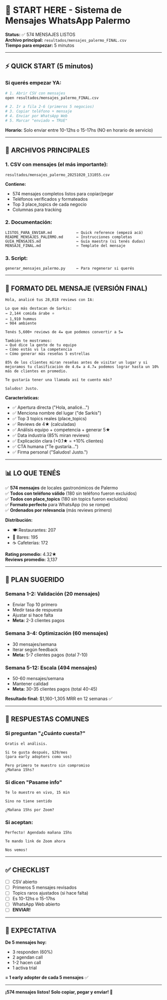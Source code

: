 # 🚀 START HERE - Sistema de Mensajes WhatsApp Palermo

**Status:** ✅ 574 MENSAJES LISTOS  
**Archivo principal:** `resultados/mensajes_palermo_FINAL.csv`  
**Tiempo para empezar:** 5 minutos

---

## ⚡ QUICK START (5 minutos)

### **Si querés empezar YA:**

```bash
# 1. Abrir CSV con mensajes
open resultados/mensajes_palermo_FINAL.csv

# 2. Ir a fila 2-6 (primeros 5 negocios)
# 3. Copiar teléfono + mensaje
# 4. Enviar por WhatsApp Web
# 5. Marcar "enviado = TRUE"
```

**Horario:** Solo enviar entre 10-12hs o 15-17hs (NO en horario de servicio)

---

## 📂 ARCHIVOS PRINCIPALES

### **1. CSV con mensajes (el más importante):**
```
resultados/mensajes_palermo_20251020_131055.csv
```
**Contiene:**
- 574 mensajes completos listos para copiar/pegar
- Teléfonos verificados y formateados
- Top 3 place_topics de cada negocio
- Columnas para tracking

### **2. Documentación:**
```
LISTOS_PARA_ENVIAR.md           ← Quick reference (empezá acá)
README_MENSAJES_PALERMO.md      ← Instrucciones completas
GUIA_MENSAJES.md                ← Guía maestra (si tenés dudas)
MENSAJE_FINAL.md                ← Template del mensaje
```

### **3. Script:**
```
generar_mensajes_palermo.py     ← Para regenerar si querés
```

---

## 💬 FORMATO DEL MENSAJE (VERSIÓN FINAL)

```
Hola, analicé tus 28,018 reviews con IA:

Lo que más destacan de Sarkis:
→ 2,144 comida árabe ⭐
→ 1,910 hummus
→ 984 ambiente

Tenés 5,600+ reviews de 4★ que podemos convertir a 5★

También te mostramos:
→ Qué dice la gente de tu equipo
→ Cómo estás vs la competencia
→ Cómo generar más reseñas 5 estrellas

85% de los clientes miran reseñas antes de visitar un lugar y si mejoramos tu clasificación de 4.6★ a 4.7★ podemos lograr hasta un 10% más de clientes en promedio.

Te gustaría tener una llamada así te cuento más?

Saludos! Justo.
```

**Características:**
- ✅ Apertura directa ("Hola, analicé...")
- ✅ Menciona nombre del lugar ("de Sarkis")
- ✅ Top 3 topics reales (place_topics)
- ✅ Reviews de 4★ (calculadas)
- ✅ Análisis equipo + competencia + generar 5★
- ✅ Data industria (85% miran reviews)
- ✅ Explicación clara (+0.1★ = +10% clientes)
- ✅ CTA humana ("Te gustaría...")
- ✅ Firma personal ("Saludos! Justo.")

---

## 📊 LO QUE TENÉS

✅ **574 mensajes** de locales gastronómicos de Palermo  
✅ **Todos con teléfono válido** (180 sin teléfono fueron excluidos)  
✅ **Todos con place_topics** (180 sin topics fueron excluidos)  
✅ **Formato perfecto** para WhatsApp (no se rompe)  
✅ **Ordenados por relevancia** (más reviews primero)

**Distribución:**
- 🍽️ Restaurantes: 207
- 🍺 Bares: 195
- ☕ Cafeterías: 172

**Rating promedio:** 4.32★  
**Reviews promedio:** 3,137

---

## 🎯 PLAN SUGERIDO

### **Semana 1-2: Validación (20 mensajes)**
- Enviar Top 10 primero
- Medir tasa de respuesta
- Ajustar si hace falta
- **Meta:** 2-3 clientes pagos

### **Semana 3-4: Optimización (60 mensajes)**
- 30 mensajes/semana
- Iterar según feedback
- **Meta:** 5-7 clientes pagos (total 7-10)

### **Semana 5-12: Escala (494 mensajes)**
- 50-60 mensajes/semana
- Mantener calidad
- **Meta:** 30-35 clientes pagos (total 40-45)

**Resultado final:** $1,160-1,305 MRR en 12 semanas ✅

---

## 📱 RESPUESTAS COMUNES

### **Si preguntan "¿Cuánto cuesta?"**
```
Gratis el análisis.

Si te gusta después, $29/mes
(para early adopters como vos)

Pero primero te muestro sin compromiso
¿Mañana 15hs?
```

### **Si dicen "Pasame info"**
```
Te lo muestro en vivo, 15 min

Sino no tiene sentido

¿Mañana 15hs por Zoom?
```

### **Si aceptan:**
```
Perfecto! Agendado mañana 15hs

Te mando link de Zoom ahora

Nos vemos!
```

---

## ✅ CHECKLIST

- [ ] CSV abierto
- [ ] Primeros 5 mensajes revisados
- [ ] Topics raros ajustados (si hace falta)
- [ ] Es 10-12hs o 15-17hs
- [ ] WhatsApp Web abierto
- [ ] **ENVIAR!**

---

## 🎯 EXPECTATIVA

**De 5 mensajes hoy:**
- 3 responden (60%)
- 2 agendan call
- 1-2 hacen call
- 1 activa trial

**= 1 early adopter de cada 5 mensajes** ✅

---

**¡574 mensajes listos! Solo copiar, pegar y enviar! 🚀**

